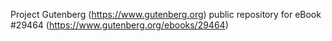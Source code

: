 Project Gutenberg (https://www.gutenberg.org) public repository for eBook #29464 (https://www.gutenberg.org/ebooks/29464)
